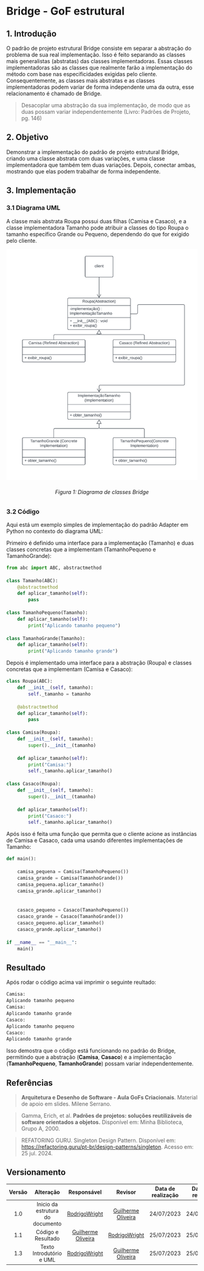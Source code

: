 # Bridge - GoF estrutural

## 1. Introdução

O padrão de projeto estrutural Bridge consiste em separar a abstração do problema de sua real implementação. Isso é feito separando as classes mais generalistas (abstratas) das classes implementadoras. Essas classes implementadoras são as classes que realmente farão a implementação do método com base nas especificidades exigidas pelo cliente. Consequentemente, as classes mais abstratas e as classes implementadoras podem variar de forma independente uma da outra, esse relacionamento é chamado de Bridge.

> Desacoplar uma abstração da sua implementação, de modo que as duas possam variar independentemente (Livro: Padrões de Projeto, pg. 146)

## 2. Objetivo

Demonstrar a implementação do padrão de projeto estrutural Bridge, criando uma classe abstrata com duas variações, e uma classe implementadora que também tem duas variações. Depois, conectar ambas, mostrando que elas podem trabalhar de forma independente.

## 3. Implementação
### 3.1 Diagrama UML

A classe mais abstrata Roupa possui duas filhas (Camisa e Casaco), e a classe implementadora Tamanho pode atribuir a classes do tipo Roupa o tamanho específico Grande ou Pequeno, dependendo do que for exigido pelo cliente.

![diagramaBridge](../../src/Bridge/Bridge.png)
<h6 align = "center">Figura 1: Diagrama de classes Bridge</h6>

### 3.2 Código
Aqui está um exemplo simples de implementação do padrão Adapter em Python no contexto do diagrama UML:

Primeiro é definido uma interface para a implementação (Tamanho) e duas classes concretas que a implementam (TamanhoPequeno e TamanhoGrande):

```Python
from abc import ABC, abstractmethod

class Tamanho(ABC):
    @abstractmethod
    def aplicar_tamanho(self):
        pass

class TamanhoPequeno(Tamanho):
    def aplicar_tamanho(self):
        print("Aplicando tamanho pequeno")

class TamanhoGrande(Tamanho):
    def aplicar_tamanho(self):
        print("Aplicando tamanho grande")
```

Depois é implementado uma interface para a abstração (Roupa) e classes concretas que a implementam (Camisa e Casaco):

```Python
class Roupa(ABC):
    def __init__(self, tamanho):
        self._tamanho = tamanho

    @abstractmethod
    def aplicar_tamanho(self):
        pass

class Camisa(Roupa):
    def __init__(self, tamanho):
        super().__init__(tamanho)

    def aplicar_tamanho(self):
        print("Camisa:")
        self._tamanho.aplicar_tamanho()

class Casaco(Roupa):
    def __init__(self, tamanho):
        super().__init__(tamanho)

    def aplicar_tamanho(self):
        print("Casaco:")
        self._tamanho.aplicar_tamanho()
```
Após isso é feita uma função que permita que o cliente acione as instâncias de Camisa e Casaco, cada uma usando diferentes implementações de Tamanho:

```Python
def main():

    camisa_pequena = Camisa(TamanhoPequeno())
    camisa_grande = Camisa(TamanhoGrande())
    camisa_pequena.aplicar_tamanho()  
    camisa_grande.aplicar_tamanho()   


    casaco_pequeno = Casaco(TamanhoPequeno())
    casaco_grande = Casaco(TamanhoGrande())
    casaco_pequeno.aplicar_tamanho()  
    casaco_grande.aplicar_tamanho()   

if __name__ == "__main__":
    main()

```

## Resultado
Após rodar o código acima vai imprimir o seguinte reultado:
```Python
Camisa:
Aplicando tamanho pequeno
Camisa:
Aplicando tamanho grande
Casaco:
Aplicando tamanho pequeno
Casaco:
Aplicando tamanho grande
```
Isso demostra que o código está funcionando no padrão do Bridge, permitindo que a abstração (**Camisa**, **Casaco**) e a implementação (**TamanhoPequeno**, **TamanhoGrande**) possam variar independentemente.
## Referências

> **Arquitetura e Desenho de Software - Aula GoFs Criacionais**. Material de apoio em slides. Milene Serrano.

> Gamma, Erich, et al. **Padrões de projetos: soluções reutilizáveis de software orientados a objetos.** Disponível em: Minha Biblioteca, Grupo A, 2000.

>REFATORING GURU. Singleton Design Pattern. Disponível em: https://refactoring.guru/pt-br/design-patterns/singleton. Acesso em: 25 jul. 2024.

## Versionamento

| Versão | Alteração |  Responsável  | Revisor | Data de realização | Data de revisão |
| :------: | :---: | :-----: | :----: | :----: | :-----: |
| 1.0    | Inicio da estrutura do documento | [RodrigoWright](https://github.com/RodrigoWright) | [Guilherme Oliveira](https://github.com/GG555-13) | 24/07/2023 | 24/07/2023 |
| 1.1 | Código e Resultado | [Guilherme Oliveira](https://github.com/GG555-13)| [RodrigoWright](https://github.com/RodrigoWright) | 25/07/2023 | 25/07/2023 |
| 1.3 | Texto Introdutório e UML | [RodrigoWright](https://github.com/RodrigoWright) | [Guilherme Oliveira](https://github.com/GG555-13) | 25/07/2023 | 25/07/2023 |



